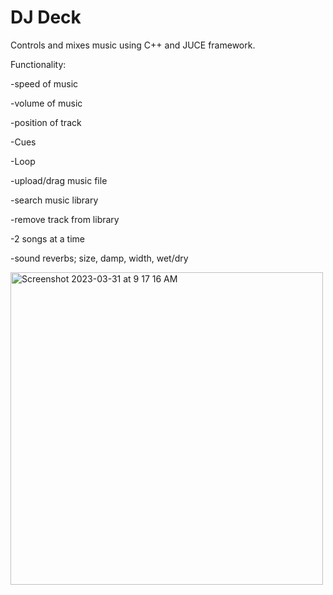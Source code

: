 # DJ Deck
Controls and mixes music using C++ and JUCE framework.

Functionality:

-speed of music

-volume of music

-position of track

-Cues

-Loop

-upload/drag music file

-search music library

-remove track from library

-2 songs at a time

-sound reverbs; size, damp, width, wet/dry


<img width="500" alt="Screenshot 2023-03-31 at 9 17 16 AM" src="https://user-images.githubusercontent.com/65617120/228998640-404ef589-2610-465b-81de-ce41946fe309.png">
